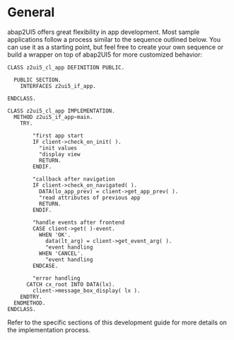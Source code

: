 # General

abap2UI5 offers great flexibility in app development. Most sample applications follow a process similar to the sequence outlined below. You can use it as a starting point, but feel free to create your own sequence or build a wrapper on top of abap2UI5 for more customized behavior:

```abap
CLASS z2ui5_cl_app DEFINITION PUBLIC.

  PUBLIC SECTION.
    INTERFACES z2ui5_if_app.

ENDCLASS.

CLASS z2ui5_cl_app IMPLEMENTATION.
  METHOD z2ui5_if_app~main.
    TRY.

        "first app start
        IF client->check_on_init( ).
          "init values
          "display view
          RETURN.
        ENDIF.

        "callback after navigation
        IF client->check_on_navigated( ).
          DATA(lo_app_prev) = client->get_app_prev( ).
          "read attributes of previous app
          RETURN.
        ENDIF.

        "handle events after frontend
        CASE client->get( )-event.
          WHEN 'OK'.
            data(lt_arg) = client->get_event_arg( ).
            "event handling
          WHEN 'CANCEL'.
            "event handling
        ENDCASE.

        "error handling
      CATCH cx_root INTO DATA(lx).
        client->message_box_display( lx ).
    ENDTRY.
  ENDMETHOD.
ENDCLASS.
````
Refer to the specific sections of this development guide for more details on the implementation process.
